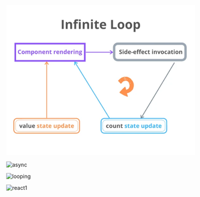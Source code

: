 ![without-dependency-arg](/assets/react/infinite-loop-without-dependency-arg.jpg)

![async](assets/async-defer.png)

![looping](./assets/event-loop1.png)

![react1](assets/react/flux.png)